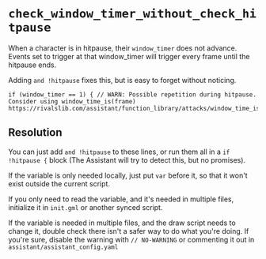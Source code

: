 # `check_window_timer_without_check_hitpause`

When a character is in hitpause, their `window_timer` does not advance. Events set to trigger at that window_timer will
trigger every frame until the hitpause ends.

Adding `and !hitpause` fixes this, but is easy to forget without noticing.

```gml
if (window_timer == 1) { // WARN: Possible repetition during hitpause. Consider using window_time_is(frame) https://rivalslib.com/assistant/function_library/attacks/window_time_is.html
```

## Resolution

You can just add `and !hitpause` to these lines, or run them all in a `if !hitpause {` block (The Assistant will try to
detect this, but no promises).

If the variable is only needed locally, just put `var` before it, so that it won't exist outside the current script.

If you only need to read the variable, and it's needed in multiple files, initialize it in `init.gml` or another synced
script.

If the variable is needed in multiple files, and the draw script needs to change it, double check there isn't a safer
way to do what you're doing. If you're sure, disable the warning with `// NO-WARNING` or commenting it out
in `assistant/assistant_config.yaml`
